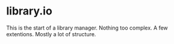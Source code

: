 library.io
==========

This is the start of a library manager.
Nothing too complex.
A few extentions.
Mostly a lot of structure.
